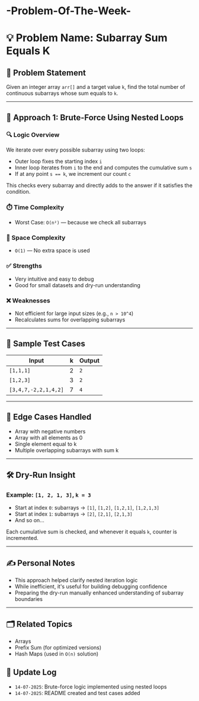 # -Problem-Of-The-Week-

# 💡 Problem Name: Subarray Sum Equals K

## 🧩 Problem Statement
Given an integer array `arr[]` and a target value `k`, find the total number of continuous subarrays whose sum equals to `k`.

---

## 🚀 Approach 1: Brute-Force Using Nested Loops

### 🔍 Logic Overview
We iterate over every possible subarray using two loops:
- Outer loop fixes the starting index `i`
- Inner loop iterates from `i` to the end and computes the cumulative sum `s`
- If at any point `s == k`, we increment our count `c`

This checks every subarray and directly adds to the answer if it satisfies the condition.

### ⏱️ Time Complexity
- Worst Case: `O(n²)` — because we check all subarrays

### 🧮 Space Complexity
- `O(1)` — No extra space is used

### ✅ Strengths
- Very intuitive and easy to debug
- Good for small datasets and dry-run understanding

### ❌ Weaknesses
- Not efficient for large input sizes (e.g., `n > 10^4`)
- Recalculates sums for overlapping subarrays

---

## 🧪 Sample Test Cases

| Input               | k | Output |
|--------------------|---|--------|
| `[1,1,1]`           | 2 | `2`    |
| `[1,2,3]`           | 3 | `2`    |
| `[3,4,7,-2,2,1,4,2]`| 7 | `4`    |

---

## 🧠 Edge Cases Handled
- Array with negative numbers
- Array with all elements as 0
- Single element equal to k
- Multiple overlapping subarrays with sum k

---

## 🛠️ Dry-Run Insight

### Example: `[1, 2, 1, 3]`, `k = 3`

- Start at index `0`: subarrays → `[1]`, `[1,2]`, `[1,2,1]`, `[1,2,1,3]`
- Start at index `1`: subarrays → `[2]`, `[2,1]`, `[2,1,3]`
- And so on...

Each cumulative sum is checked, and whenever it equals `k`, counter is incremented.

---

## ✍️ Personal Notes
- This approach helped clarify nested iteration logic
- While inefficient, it's useful for building debugging confidence
- Preparing the dry-run manually enhanced understanding of subarray boundaries

---

## 🗂 Related Topics
- Arrays
- Prefix Sum (for optimized versions)
- Hash Maps (used in `O(n)` solution)

## 🔄 Update Log
- `14-07-2025`: Brute-force logic implemented using nested loops
- `14-07-2025`: README created and test cases added
